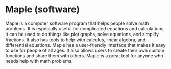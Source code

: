 # Maple (software)

Maple is a computer software program that helps people solve math problems. It is especially useful for complicated equations and calculations. It can be used to do things like plot graphs, solve equations, and simplify fractions. It also has tools to help with calculus, linear algebra, and differential equations. Maple has a user-friendly interface that makes it easy to use for people of all ages. It also allows users to create their own custom functions and share them with others. Maple is a great tool for anyone who needs help with math problems.
